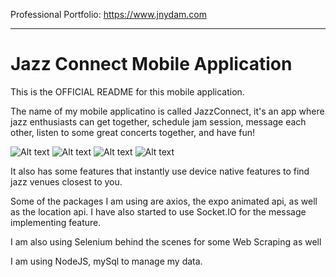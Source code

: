 
Professional Portfolio: https://www.jnydam.com

-------------------------------------------------------------

# Jazz Connect Mobile Application

This is the OFFICIAL README for this mobile application.

The name of my mobile applicatino is called JazzConnect, it's an app
where jazz enthusiasts can get together, schedule jam session, message each other, 
listen to some great concerts together, and have fun!

![Alt text](./screenshot1.png "Main")
![Alt text](./screenshot2.png "Pic2")
![Alt text](./screenshot3.png "Pic3")
![Alt text](./screenshot4.png "Pic4")

It also has some features that instantly use device native features
to find jazz venues closest to you.

Some of the packages I am using
are axios, the expo animated api,
as well as the location api. I have also started to use
Socket.IO for the message implementing feature. 

I am also using Selenium behind the scenes for some Web Scraping as well

I am using NodeJS, mySql to manage my data. 
